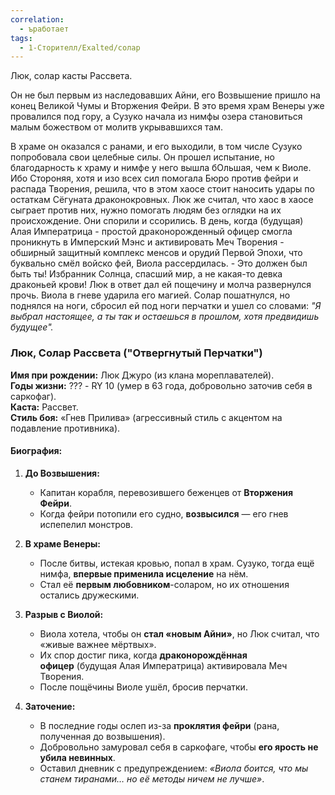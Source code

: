 ```yaml
---
correlation:
  - ъработает
tags:
  - 1-Сторителл/Exalted/солар
---
```

Люк, солар касты Рассвета.

Он не был первым из наследовавших Айни, его Возвышение пришло на конец Великой Чумы и Вторжения Фейри. В это время храм Венеры уже провалился под гору, а Сузуко начала из нимфы озера становиться малым божеством от молитв укрывавшихся там.

В храме он оказался с ранами, и его выходили, в том числе Сузуко попробовала свои целебные силы. Он прошел испытание, но благодарность к храму и нимфе у него вышла бОльшая, чем к Виоле. Ибо Стороняя, хотя и изо всех сил помогала Бюро против фейри и распада Творения, решила, что в этом хаосе стоит наносить удары по остаткам Сёгуната драконокровных. Люк же считал, что хаос в хаосе сыграет против них, нужно помогать людям без оглядки на их происхождение. Они спорили и ссорились. В день, когда (будущая) Алая Императрица - простой драконорожденный офицер смогла проникнуть в Имперский Мэнс и активировать Меч Творения - обширный защитный комплекс менсов и орудий Первой Эпохи, что буквально смёл войско фей, Виола рассердилась.
	- Это должен был быть ты! Избранник Солнца, спасший мир, а не какая-то девка драконьей крови!
	Люк в ответ дал ей пощечину и молча развернулся прочь.
	Виола в гневе ударила его магией.
	Солар пошатнулся, но поднялся на ноги, сбросил ей под ноги перчатки и ушел со словами: *"Я выбрал настоящее, а ты так и остаешься в прошлом, хотя предвидишь будущее".*

### **Люк, Солар Рассвета ("Отвергнутый Перчатки")**

**Имя при рождении:** Люк Джуро (из клана мореплавателей).  
**Годы жизни:** ??? - RY 10 (умер в 63 года, добровольно заточив себя в саркофаг).  
**Каста:** Рассвет.  
**Стиль боя:** «Гнев Прилива» (агрессивный стиль с акцентом на подавление противника).

#### **Биография:**

1. **До Возвышения:**
    - Капитан корабля, перевозившего беженцев от **Вторжения Фейри**.
    - Когда фейри потопили его судно, **возвысился** — его гнев испепелил монстров.

2. **В храме Венеры:**
    - После битвы, истекая кровью, попал в храм. Сузуко, тогда ещё нимфа, **впервые применила исцеление** на нём.
    - Стал её **первым любовником**-соларом, но их отношения остались дружескими.
    
3. **Разрыв с Виолой:**
    - Виола хотела, чтобы он **стал «новым Айни»**, но Люк считал, что «живые важнее мёртвых».
    - Их спор достиг пика, когда **драконорождённая офицер** (будущая Алая Императрица) активировала Меч Творения.
    - После пощёчины Виоле ушёл, бросив перчатки.

4. **Заточение:**
    - В последние годы ослеп из-за **проклятия фейри** (рана, полученная до возвышения).
    - Добровольно замуровал себя в саркофаге, чтобы **его ярость не убила невинных**.
    - Оставил дневник с предупреждением: _«Виола боится, что мы станем тиранами… но её методы ничем не лучше»_.

